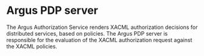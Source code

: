 # Argus PDP server

The Argus Authorization Service renders XACML authorization decisions for distributed services, based on policies. The Argus PDP server is responsible for the evaluation of the XACML authorization request against the XACML policies.
